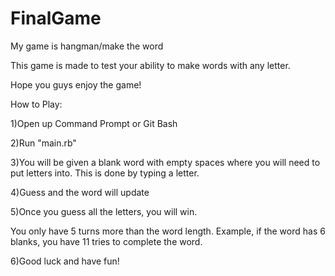 # FinalGame
My game is hangman/make the word

This game is made to test your ability to make words with any letter.

Hope you guys enjoy the game!


How to Play:

1)Open up Command Prompt or Git Bash

2)Run "main.rb"

3)You will be given a blank word with empty spaces where you will need to put letters into. This is done by typing a letter.

4)Guess and the word will update

5)Once you guess all the letters, you will win.

You only have 5 turns more than the word length. Example, if the word has 6 blanks, you have 11 tries to complete the word.

6)Good luck and have fun!
